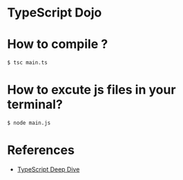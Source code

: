 # TypeScript Dojo

# How to compile ?

```
$ tsc main.ts
```

# How to excute js files in your terminal?

```
$ node main.js
```

# References

- [TypeScript Deep Dive](https://basarat.gitbooks.io/typescript/docs/types/type-system.html)
